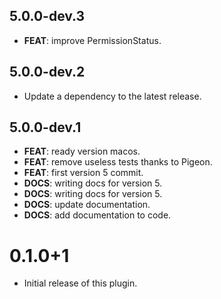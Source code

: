 ## 5.0.0-dev.3

 - **FEAT**: improve PermissionStatus.

## 5.0.0-dev.2

 - Update a dependency to the latest release.

## 5.0.0-dev.1

 - **FEAT**: ready version macos.
 - **FEAT**: remove useless tests thanks to Pigeon.
 - **FEAT**: first version 5 commit.
 - **DOCS**: writing docs for version 5.
 - **DOCS**: writing docs for version 5.
 - **DOCS**: update documentation.
 - **DOCS**: add documentation to code.

# 0.1.0+1

- Initial release of this plugin.